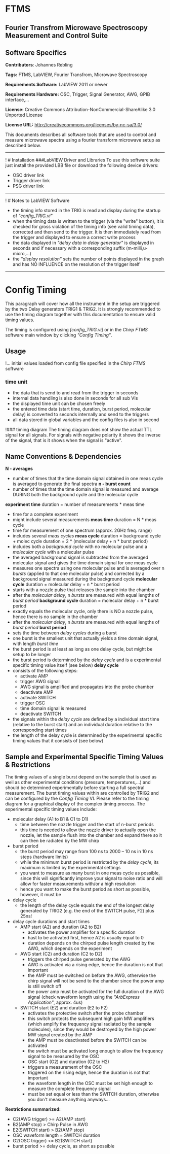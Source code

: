 ﻿# FTMS 
## Fourier Transfrom Microwave Spectroscopy Measurement and Control Suite 
## Software Specifics

**Contributors**: Johannes Rebling

**Tags:** FTMS, LabVIEW, Fourier Transfrom, Microwave Spectroscopy 

**Requirements Software:** LabVIEW 2011 or newer

**Requirements Hardware:** OSC, Trigger, Signal Generator, AWG, GPIB interface,...

**License:** Creative Commons Attribution-NonCommercial-ShareAlike 3.0 Unported License

**License URL:** http://creativecommons.org/licenses/by-nc-sa/3.0/

This documents describes all software tools that are used to control and measure microwave spectra using a fourier transform microwave setup as described below. 

------------------------------------------------------------------------------------
! # Installation
###LabVIEW Driver and Libraries
To use this software suite just install the provided LBB file or download the following device drivers:
* OSC driver
	link
* Trigger driver
	link
* PSG driver
	link

------------------------------------------------------------------------------------
! # Notes to LabVIEW Software 
- the timing info stored in the TRIG is read and display during the startup of *"config_TRIG.vi"*
- when the timing data is written to the trigger (via the "write" button), it is checked for gross violation of the timing info (see valid timing data), corrected and then send to the trigger. It is then immediately read from the trigger and displayed to ensure a correct write process
- the data displayed in *"delay data in delay generator"* is displayed in seconds and if necessary with a corresponding suffix (m-milli,u-micro,...) 
- the *"display resolution"* sets the number of points displayed in the graph and has NO INFLUENCE on the resolution of the trigger itself

------------------------------------------------------------------------------------
# Config Timing
This paragraph will cover how all the instrument in the setup are triggered by the two Delay generators TRIG1 & TRIG2. It is strongly recommended to use the timing diagram together with this documentation to ensure valid timing values. 

The timing is configured using *[config_TRIG.vi]* or in the *Chirp FTMS* software main window by clicking *"Config Timing"*.

## Usage
!... initial values loaded from config file specified in the *Chirp FTMS* software 
### time unit
- the data that is send to and read from the trigger in seconds
- internal data handling is also done in seconds for all sub VIs 
- the displayed time unit can be chosen freely
- the entered time data (start time, duration, burst period, molecular delay) is converted to seconds internally and send to the triggers
- all data stored in global variables and the config files is also in second 

!### timing diagram
The timing diagram does not show the actual TTL signal for all signals. For signals with negative polarity it shows the inverse of the signal, that is it shows when the signal is "active".

## Name Conventions & Dependencies
**N - averages**
- number of times that the time domain signal obtained in one meas cycle is averaged to generate the final spectra
**n - burst count**
- number of times that the time domain signal is measured and average DURING both the background cycle and the molecular cycle

**experiment time** 
duration = number of measurements * meas time
- time for a complete experiment
- might include several measurements 
**meas time** 
duration = N * meas cycle
- time for measurement of one spectrum (approx. 2GHz freq. range)
- includes several *meas cycles*
**meas cycle**
duration = background cycle + molec cycle
duration = 2 * (molecular delay + n * burst period)
- includes both a *background cycle* with no molecular pulse and a *molecular cycle* with a molecular pulse
- the averaged background signal is subtracted from the averaged molecular signal and gives the time domain signal for one meas cycle
- measures one spectra using one molecular pulse and is averaged over n *bursts* (applied to that one molecular pulse) and corrected by a background signal measured during the background cycle
**molecular cycle**
duration = molecular delay + n * burst period
- starts with a nozzle pulse that releases the sample into the chamber
- after the *molecular delay*, n *bursts* are measured with equal lengths of *burst period*
**background cycle**
duration = molecular delay + n * burst period
- exactly equals the molecular cycle, only there is NO a nozzle pulse, hence there is no sample in the chamber
- after the *molecular delay*, n *bursts* are measured with equal lengths of *burst period*
**burst period**
- sets the time between *delay cycles* during a burst
- one burst is the smallest unit that actually yields a time domain signal, with length *burst time* 
- the burst period is at least as long as one delay cycle, but might be setup to be longer
- the burst period is determined by the *delay cycle* and is a experimental specific timing value itself (see below)
**delay cycle**
- consists of the following steps:
  - activate AMP
  - trigger AWG signal
  - AWG signal is amplified and propagates into the probe chamber
  - deactivate AMP 
  - activate SWITCH
  - trigger OSC
  - time domain signal is measured 
  - deactivate SWITCH
- the signals within the *delay cycle* are defined by a individual start time (relative to the burst start) and an individual duration relative to the corresponding start times
- the length of the delay cycle is determined by the experimental specific timing values that it consists of (see below)

## Sample and Experimental Specific Timing Values & Restrictions
The timing values of a single burst depend on the sample that is used as well as other experimental conditions (pressure, temperatures,...) and should be determined experimentally before starting a full spectral measurement.
The burst timing values within are controlled by TRIG2 and can be configured by the *Config Timing* VI. Please refer to the timing diagram for a graphical display of the complex timing process. 
The experimental specific timing values include:
- molecular delay (A1 to B1 & C1 to D1) 
  - time between the nozzle trigger and the start of n-burst periods
  - this time is needed to allow the nozzle driver to actually open the nozzle, let the sample flush into the chamber and expand there so it can then be radiated by the MW chirp
- burst period
  - the burst period may range from 100 ns to 2000 – 10 ns in 10 ns steps (hardware limits) 
  - while the minimum burst period is restricted by the *delay cycle*, its maximum is limited by the experimental settings
  - you want to measure as many burst in one meas cycle as possible, since this will significantly improve your signal to noise ratio and will allow for faster measurements with/or a high resolution
  - hence you want to make the burst period as short as possible, however, it must be 
- delay cycle
  - the length of the delay cycle equals the end of the longest delay generated by TRIG2 (e.g. the end of the SWITCH pulse, F2) plus 25ns!
- delay cycle durations and start times
  - AMP start (A2) and duration (A2 to B2)  
    - activates the power amplifier for a specific duration
    - hast to be activated first, hence A2 is usually equal to 0
    - duration depends on the chirped pulse length created by the AWG, which depends on the experiment
  - AWG start (C2) and duration (C2 to D2)
    - triggers the chirped pulse generated by the AWG
    - AWG is activated via a rising edge, hence the duration is not that important
    - the AMP must be switched on before the AWG, otherwise the chirp signal will not be send to the chamber since the power amp is still switch off
    - the power amp must be activated for the full duration of the AWG signal (check waveform length using the *"ArbExpress Application"*, approx. 4us)   
  - SWITCH start (E2) and duration (E2 to F2)  
    - activates the protective switch after the probe chamber
    - this switch protects the subsequent high gain MW amplifiers (which amplify the frequency signal radiated by the sample molecules), since they would be destroyed by the high power MW signal created by the AMP 
    - the AMP must be deactivated before the SWITCH can be activated
    - the switch must be activated long enough to allow the frequency signal to be measured by the OSC
    - OSC start (G2) and duration (G2 to H2)  
    - triggers a measurement of the OSC
    - triggered on the rising edge, hence the duration is not that important
    - the waveform length in the OSC must be set high enough to measure the complete frequency signal
    - must be set equal or less than the SWITCH duration, otherwise you don't measure anything anyways...

**Restrictions summarized:**
- C2(AWG trigger) >= A2(AMP start)
- B2(AMP stop) > Chirp Pulse in AWG
- E2(SWITCH start) > B2(AMP stop)
- OSC waveform length = SWITCH duration
- G2(OSC trigger) <= B2(SWITCH start)
- burst period >= delay cycle, as short as possible
